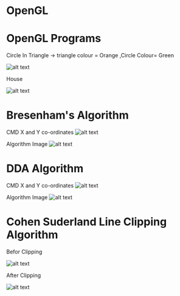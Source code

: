 # OpenGL
# OpenGL Programs

Circle In Triangle -> triangle colour = Orange ,Circle Colour= Green

![alt text](https://github.com/amblesuraj/OpenGL/blob/master/CircleInTriangle.PNG)

House 

![alt text](https://github.com/amblesuraj/OpenGL/blob/master/House.PNG)

# Bresenham's Algorithm 

CMD X and Y co-ordinates
![alt text](https://github.com/amblesuraj/OpenGL/blob/master/bersenCmd.PNG)

Algorithm Image
![alt text](https://github.com/amblesuraj/OpenGL/blob/master/Bresenhams%20algo.PNG)

# DDA Algorithm

CMD X and Y co-ordinates
![alt text](https://github.com/amblesuraj/OpenGL/blob/master/ddaCmd.PNG)

Algorithm Image
![alt text](https://github.com/amblesuraj/OpenGL/blob/master/ddaAlgo.PNG)

# Cohen Suderland Line Clipping Algorithm

Befor Clipping

![alt text](https://github.com/amblesuraj/OpenGL/blob/master/beforeClipping.PNG)

After Clipping

![alt text](https://github.com/amblesuraj/OpenGL/blob/master/cohenAlgo.PNG)


